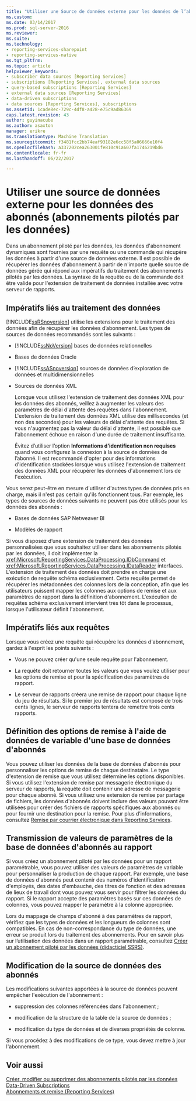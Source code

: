 ```yaml
---
title: "Utiliser une Source de données externe pour les données de l’abonné (abonnement piloté par les données) | Documents Microsoft"
ms.custom: 
ms.date: 03/14/2017
ms.prod: sql-server-2016
ms.reviewer: 
ms.suite: 
ms.technology:
- reporting-services-sharepoint
- reporting-services-native
ms.tgt_pltfrm: 
ms.topic: article
helpviewer_keywords:
- subscriber data sources [Reporting Services]
- subscriptions [Reporting Services], external data sources
- query-based subscriptions [Reporting Services]
- external data sources [Reporting Services]
- data-driven subscriptions
- data sources [Reporting Services], subscriptions
ms.assetid: 1cade8ec-729c-4df8-a428-e75c9ad86369
caps.latest.revision: 43
author: guyinacube
ms.author: asaxton
manager: erikre
ms.translationtype: Machine Translation
ms.sourcegitcommit: f3481fcc2bb74eaf93182e6cc58f5a06666e10f4
ms.openlocfilehash: a337202cea263001fe810c91a607fa1746219bd6
ms.contentlocale: fr-fr
ms.lasthandoff: 06/22/2017

---
```

# <a name="use-an-external-data-source-for-subscriber-data-data-driven-subscription"></a>Utiliser une source de données externe pour les données des abonnés (abonnements pilotés par les données)
  Dans un abonnement piloté par les données, les données d'abonnement dynamiques sont fournies par une requête ou une commande qui récupère les données à partir d'une source de données externe. Il est possible de récupérer les données d'abonnement à partir de n'importe quelle source de données gérée qui répond aux impératifs du traitement des abonnements pilotés par les données. La syntaxe de la requête ou de la commande doit être valide pour l'extension de traitement de données installée avec votre serveur de rapports.  
  
## <a name="data-processing-requirements"></a>Impératifs liés au traitement des données  
 [!INCLUDE[ssRSnoversion](../../includes/ssrsnoversion-md.md)] utilise les extensions pour le traitement des données afin de récupérer les données d’abonnement. Les types de sources de données recommandés sont les suivants :  
  
-   [!INCLUDE[ssNoVersion](../../includes/ssnoversion-md.md)] bases de données relationnelles  
  
-   Bases de données Oracle  
  
-   [!INCLUDE[ssASnoversion](../../includes/ssasnoversion-md.md)] sources de données d’exploration de données et multidimensionnelles  
  
-   Sources de données XML  
  
     Lorsque vous utilisez l'extension de traitement des données XML pour les données des abonnés, veillez à augmenter les valeurs des paramètres de délai d'attente des requêtes dans l'abonnement. L'extension de traitement des données XML utilise des millisecondes (et non des secondes) pour les valeurs de délai d'attente des requêtes. Si vous n'augmentez pas la valeur du délai d'attente, il est possible que l'abonnement échoue en raison d'une durée de traitement insuffisante.  
  
     Évitez d’utiliser l’option **Informations d’identification non requises** quand vous configurez la connexion à la source de données de l’abonné. Il est recommandé d'opter pour des informations d'identification stockées lorsque vous utilisez l'extension de traitement des données XML pour récupérer les données d'abonnement lors de l'exécution.  
  
 Vous serez peut-être en mesure d'utiliser d'autres types de données pris en charge, mais il n'est pas certain qu'ils fonctionnent tous. Par exemple, les types de sources de données suivants ne peuvent pas être utilisés pour les données des abonnés :  
  
-   Bases de données SAP Netweaver BI  
  
-   Modèles de rapport  
  
 Si vous disposez d’une extension de traitement des données personnalisées que vous souhaitez utiliser dans les abonnements pilotés par les données, il doit implémenter la <xref:Microsoft.ReportingServices.DataProcessing.IDbCommand> et <xref:Microsoft.ReportingServices.DataProcessing.IDataReader> interfaces. L'extension de traitement des données doit prendre en charge une exécution de requête schéma exclusivement. Cette requête permet de récupérer les métadonnées des colonnes lors de la conception, afin que les utilisateurs puissent mapper les colonnes aux options de remise et aux paramètres de rapport dans la définition d'abonnement. L'exécution de requêtes schéma exclusivement intervient très tôt dans le processus, lorsque l'utilisateur définit l'abonnement.  
  
## <a name="query-requirements"></a>Impératifs liés aux requêtes  
 Lorsque vous créez une requête qui récupère les données d'abonnement, gardez à l'esprit les points suivants :  
  
-   Vous ne pouvez créer qu'une seule requête pour l'abonnement.  
  
-   La requête doit retourner toutes les valeurs que vous voulez utiliser pour les options de remise et pour la spécification des paramètres de rapport.  
  
-   Le serveur de rapports créera une remise de rapport pour chaque ligne du jeu de résultats. Si le premier jeu de résultats est composé de trois cents lignes, le serveur de rapports tentera de remettre trois cents rapports.  
  
## <a name="setting-delivery-options-using-variable-data-from-a-subscriber-database"></a>Définition des options de remise à l'aide de données de variable d'une base de données d'abonnés  
 Vous pouvez utiliser les données de la base de données d'abonnés pour personnaliser les options de remise de chaque destinataire. Le type d'extension de remise que vous utilisez détermine les options disponibles. Si vous utilisez l'extension de remise par messagerie électronique du serveur de rapports, la requête doit contenir une adresse de messagerie pour chaque abonné. Si vous utilisez une extension de remise par partage de fichiers, les données d'abonnés doivent inclure des valeurs pouvant être utilisées pour créer des fichiers de rapports spécifiques aux abonnés ou pour fournir une destination pour la remise. Pour plus d’informations, consultez [Remise par courrier électronique dans Reporting Services](../../reporting-services/subscriptions/e-mail-delivery-in-reporting-services.md).  
  
## <a name="passing-parameter-values-from-the-subscriber-database-to-the-report"></a>Transmission de valeurs de paramètres de la base de données d'abonnés au rapport  
 Si vous créez un abonnement piloté par les données pour un rapport paramétrable, vous pouvez utiliser des valeurs de paramètres de variable pour personnaliser la production de chaque rapport. Par exemple, une base de données d'abonnés peut contenir des numéros d'identification d'employés, des dates d'embauche, des titres de fonction et des adresses de lieux de travail dont vous pouvez vous servir pour filtrer les données du rapport. Si le rapport accepte des paramètres basés sur ces données de colonnes, vous pouvez mapper le paramètre à la colonne appropriée.  
  
 Lors du mappage de champs d'abonné à des paramètres de rapport, vérifiez que les types de données et les longueurs de colonnes sont compatibles. En cas de non-correspondance du type de données, une erreur se produit lors du traitement des abonnements. Pour en savoir plus sur l’utilisation des données dans un rapport paramétrable, consultez [Créer un abonnement piloté par les données &#40;didacticiel SSRS&#41;](../../reporting-services/create-a-data-driven-subscription-ssrs-tutorial.md).  
  
## <a name="modifying-the-subscriber-data-source"></a>Modification de la source de données des abonnés  
 Les modifications suivantes apportées à la source de données peuvent empêcher l'exécution de l'abonnement :  
  
-   suppression des colonnes référencées dans l'abonnement ;  
  
-   modification de la structure de la table de la source de données ;  
  
-   modification du type de données et de diverses propriétés de colonne.  
  
 Si vous procédez à des modifications de ce type, vous devez mettre à jour l'abonnement.  
  
## <a name="see-also"></a>Voir aussi  
 [Créer, modifier ou supprimer des abonnements pilotés par les données](../../reporting-services/subscriptions/create-modify-and-delete-data-driven-subscriptions.md)   
 [Data-Driven Subscriptions](../../reporting-services/subscriptions/data-driven-subscriptions.md)   
 [Abonnements et remise &#40;Reporting Services&#41;](../../reporting-services/subscriptions/subscriptions-and-delivery-reporting-services.md)  
  
  
